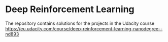# Deep Reinforcement Learning
The repository contains solutions for the projects in the Udacity course https://eu.udacity.com/course/deep-reinforcement-learning-nanodegree--nd893
